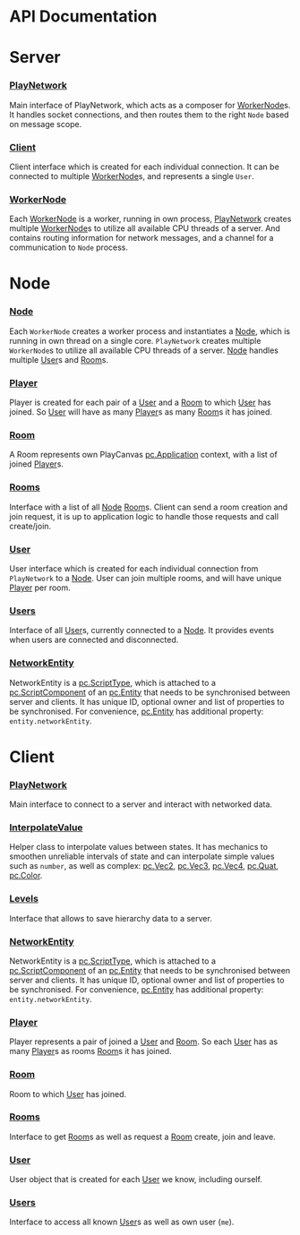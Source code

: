 # API Documentation

# Server


### <a href='./server/PlayNetwork.md'>PlayNetwork</a>  
Main interface of PlayNetwork, which acts as a composer for [WorkerNode](./server/WorkerNode.md)s. It handles socket connections, and then routes them to the right `Node` based on message scope.

### <a href='./server/Client.md'>Client</a>  
Client interface which is created for each individual connection. It can be connected to multiple [WorkerNode](./server/WorkerNode.md)s, and represents a single `User`.

### <a href='./server/WorkerNode.md'>WorkerNode</a>  
Each [WorkerNode](./server/WorkerNode.md) is a worker, running in own process, [PlayNetwork](./server/PlayNetwork.md) creates multiple [WorkerNode](./server/WorkerNode.md)s to utilize all available CPU threads of a server. And contains routing information for network messages, and a channel for a communication to `Node` process.




# Node


### <a href='./node/Node.md'>Node</a>  
Each `WorkerNode` creates a worker process and instantiates a [Node](./node/Node.md), which is running in own thread on a single core. `PlayNetwork` creates multiple `WorkerNode`s to utilize all available CPU threads of a server. [Node](./node/Node.md) handles multiple [User](./node/User.md)s and [Room](./node/Room.md)s.

### <a href='./node/Player.md'>Player</a>  
Player is created for each pair of a [User](./node/User.md) and a [Room](./node/Room.md) to which [User](./node/User.md) has joined. So [User](./node/User.md) will have as many [Player](./node/Player.md)s as many [Room](./node/Room.md)s it has joined.

### <a href='./node/Room.md'>Room</a>  
A Room represents own PlayCanvas [pc.Application] context, with a list of joined [Player](./node/Player.md)s.

### <a href='./node/Rooms.md'>Rooms</a>  
Interface with a list of all [Node](./node/Node.md) [Room](./node/Room.md)s. Client can send a room creation and join request, it is up to application logic to handle those requests and call create/join.

### <a href='./node/User.md'>User</a>  
User interface which is created for each individual connection from `PlayNetwork` to a [Node](./node/Node.md). User can join multiple rooms, and will have unique [Player](./node/Player.md) per room.

### <a href='./node/Users.md'>Users</a>  
Interface of all [User](./node/User.md)s, currently connected to a [Node](./node/Node.md). It provides events when users are connected and disconnected.

### <a href='./node/NetworkEntity.md'>NetworkEntity</a>  
NetworkEntity is a [pc.ScriptType], which is attached to a [pc.ScriptComponent] of an [pc.Entity] that needs to be synchronised between server and clients. It has unique ID, optional owner and list of properties to be synchronised. For convenience, [pc.Entity] has additional property: `entity.networkEntity`.




# Client


### <a href='./client/PlayNetwork.md'>PlayNetwork</a>  
Main interface to connect to a server and interact with networked data.

### <a href='./client/InterpolateValue.md'>InterpolateValue</a>  
Helper class to interpolate values between states. It has mechanics to smoothen unreliable intervals of state and can interpolate simple values such as `number`, as well as complex: [pc.Vec2], [pc.Vec3], [pc.Vec4], [pc.Quat], [pc.Color].

### <a href='./client/Levels.md'>Levels</a>  
Interface that allows to save hierarchy data to a server.

### <a href='./client/NetworkEntity.md'>NetworkEntity</a>  
NetworkEntity is a [pc.ScriptType], which is attached to a [pc.ScriptComponent] of an [pc.Entity] that needs to be synchronised between server and clients. It has unique ID, optional owner and list of properties to be synchronised. For convenience, [pc.Entity] has additional property: `entity.networkEntity`.

### <a href='./client/Player.md'>Player</a>  
Player represents a pair of joined a [User](./client/User.md) and [Room](./client/Room.md). So each [User](./client/User.md) has as many [Player](./client/Player.md)s as rooms [Room](./client/Room.md)s it has joined.

### <a href='./client/Room.md'>Room</a>  
Room to which [User](./client/User.md) has joined.

### <a href='./client/Rooms.md'>Rooms</a>  
Interface to get [Room](./client/Room.md)s as well as request a [Room](./client/Room.md) create, join and leave.

### <a href='./client/User.md'>User</a>  
User object that is created for each [User](./client/User.md) we know, including ourself.

### <a href='./client/Users.md'>Users</a>  
Interface to access all known [User](./client/User.md)s as well as own user (`me`).



[pc.Vec2]: https://developer.playcanvas.com/en/api/pc.Vec2.html  
[pc.Vec3]: https://developer.playcanvas.com/en/api/pc.Vec3.html  
[pc.Vec4]: https://developer.playcanvas.com/en/api/pc.Vec4.html  
[pc.Quat]: https://developer.playcanvas.com/en/api/pc.Quat.html  
[pc.Color]: https://developer.playcanvas.com/en/api/pc.Color.html  
[pc.ScriptType]: https://developer.playcanvas.com/en/api/pc.ScriptType.html  
[pc.ScriptComponent]: https://developer.playcanvas.com/en/api/pc.ScriptComponent.html  
[pc.Entity]: https://developer.playcanvas.com/en/api/pc.Entity.html  
[pc.Application]: https://developer.playcanvas.com/en/api/pc.Application.html  
